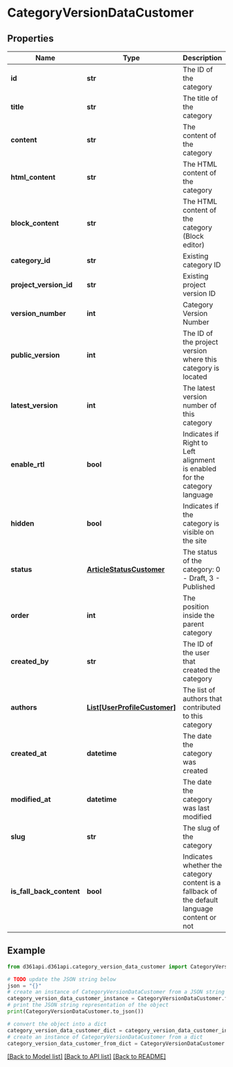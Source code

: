 # CategoryVersionDataCustomer


## Properties

Name | Type | Description | Notes
------------ | ------------- | ------------- | -------------
**id** | **str** | The ID of the category | [optional] 
**title** | **str** | The title of the category | [optional] 
**content** | **str** | The content of the category | [optional] 
**html_content** | **str** | The HTML content of the category | [optional] 
**block_content** | **str** | The HTML content of the category (Block editor) | [optional] 
**category_id** | **str** | Existing category ID | [optional] 
**project_version_id** | **str** | Existing project version ID | [optional] 
**version_number** | **int** | Category Version Number | [optional] 
**public_version** | **int** | The ID of the project version where this category is located | [optional] 
**latest_version** | **int** | The latest version number of this category | [optional] 
**enable_rtl** | **bool** | Indicates if Right to Left alignment is enabled for the category language | [optional] 
**hidden** | **bool** | Indicates if the category is visible on the site | [optional] 
**status** | [**ArticleStatusCustomer**](ArticleStatusCustomer.md) | The status of the category: 0 - Draft,  3 - Published | [optional] 
**order** | **int** | The position inside the parent category | [optional] 
**created_by** | **str** | The ID of the user that created the category | [optional] 
**authors** | [**List[UserProfileCustomer]**](UserProfileCustomer.md) | The list of authors that contributed to this category | [optional] 
**created_at** | **datetime** | The date the category was created | [optional] 
**modified_at** | **datetime** | The date the category was last modified | [optional] 
**slug** | **str** | The slug of the category | [optional] 
**is_fall_back_content** | **bool** | Indicates whether the category content is a fallback of the default language content or not | [optional] 

## Example

```python
from d361api.d361api.category_version_data_customer import CategoryVersionDataCustomer

# TODO update the JSON string below
json = "{}"
# create an instance of CategoryVersionDataCustomer from a JSON string
category_version_data_customer_instance = CategoryVersionDataCustomer.from_json(json)
# print the JSON string representation of the object
print(CategoryVersionDataCustomer.to_json())

# convert the object into a dict
category_version_data_customer_dict = category_version_data_customer_instance.to_dict()
# create an instance of CategoryVersionDataCustomer from a dict
category_version_data_customer_from_dict = CategoryVersionDataCustomer.from_dict(category_version_data_customer_dict)
```
[[Back to Model list]](../README.md#documentation-for-models) [[Back to API list]](../README.md#documentation-for-api-endpoints) [[Back to README]](../README.md)


